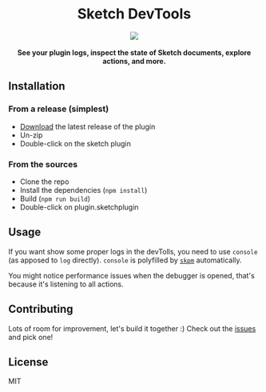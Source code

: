 <h1 align="center">Sketch DevTools</h1>

<div align="center">
  <img src="https://user-images.githubusercontent.com/3254314/32320758-1dc414d8-bfbf-11e7-9282-1d57fc53874d.png" />
</div>
<br />
<div align="center">
  <strong>See your plugin logs, inspect the state of Sketch documents, explore actions, and more.</strong>
</div>

## Installation

### From a release (simplest)

* [Download](https://github.com/skpm/sketch-dev-tools/releases/latest) the latest release of the plugin
* Un-zip
* Double-click on the sketch plugin

### From the sources

* Clone the repo
* Install the dependencies (`npm install`)
* Build (`npm run build`)
* Double-click on plugin.sketchplugin

## Usage

If you want show some proper logs in the devTolls, you need to use `console` (as apposed to `log` directly). `console` is polyfilled by [`skpm`](https://github.com/skpm/skpm) automatically.

You might notice performance issues when the debugger is opened, that's because it's listening to all actions.

## Contributing

Lots of room for improvement, let's build it together :) Check out the [issues](https://github.com/skpm/sketch-dev-tools/issues) and pick one!

## License

MIT


